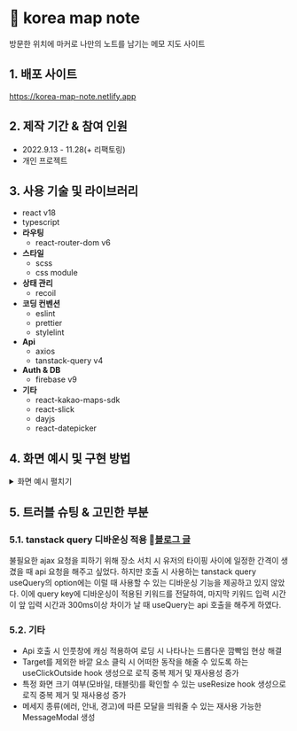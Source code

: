 # :pushpin: korea map note
방문한 위치에 마커로 나만의 노트를 남기는 메모 지도 사이트

## 1. 배포 사이트
https://korea-map-note.netlify.app

## 2. 제작 기간 & 참여 인원
- 2022.9.13 - 11.28(+ 리팩토링)
- 개인 프로젝트

## 3. 사용 기술 및 라이브러리
- react v18
- typescript
- **라우팅**
  - react-router-dom v6
- **스타일**
   - scss
   - css module
- **상태 관리**
  - recoil
- **코딩 컨벤션**
   - eslint
   - prettier
   - stylelint
- **Api**
   - axios
   - tanstack-query v4
- **Auth & DB**
   - firebase v9
- **기타**
   - react-kakao-maps-sdk
   - react-slick
   - dayjs
   - react-datepicker

## 4. 화면 예시 및 구현 방법
<details>
<summary>화면 예시 펼치기</summary>
<div markdown="2">

### 4.1 로그인/회원가입
#### 4.1.1 회원가입
/사진 
- 이메일과 `최소 한 개 이상의 문자와 숫자로 8자 이상의 비밀번호`를 입력하고 회원가입 버튼을 누르면 회원가입이 된다. 이후 자동으로 로그인이 된 후, 지도 노트 메인 화면으로 이동한다. 
- 가입 이메일이 이미 있는 경우/ 가입 과정에서 오류가 있는 경우 에러 메세지 모달을 띄워준다. 

#### 4.1.2 로그인
/사진
- 회원가입한 이메일 및 비밀번호를 입력하면 지도 노트 화면으로 이동한다.  
- 가입 이메일이 없는 경우/ 가입 비밀번호가 틀린 경우/ 유저가 없는 경우/ 가입 과정에서 오류가 있는 경우 에러 메세지 모달을 띄워준다.

### 4.2 메모 위치 선택을 위한 지도 위에 마커 띄우기
- 지도 위에 마커를 띄워서 해당 위치에 메모를 작성할 수 있다.

#### 4.2.1 사용자 위치 지도 마커 표시 
현재 위치 수집 허용 -> 현재 위치 파악 -> 지도에 마커 표시
/사진
- 위치 정보를 수집할 수 없거나, 위치 수집 허용을 불허가하면 에러 메세지 모달을 띄워준다.

#### 4.2.2 지도에 직접 지도 마커 표시
지도 위 특정 위치 클릭 -> 지도에 마커 표시 

- 지도 위를 직접 클릭을 하면 원하는 마커의 위치를 선택할 수 있다. 
- 선택 시 지도의 줌인을 통해 구체적인 지명을 확인할 수 있다. 

#### 4.2.3 검색으로 지도 마커 표시
장소 검색 -> 지도에 위치 결과 마커 표시
/사진
- 검색 후 결과로 지도 위 장소 위치에 마커가 표시된다. 

### 4.3 장소 검색
서치 폼에 장소 키워드 입력 -> 드롭다운에서 장소 클릭 -> 지도 줌 인 및 이동, 지도에 마커 표시
/사진
- 키워드 장소를 입력하면 드롭다운으로 검색된 장소 결과들이 나열되어 보여진다.
- 드롭다운 목록에서 원하는 장소를 클릭하면 지도가 줌인 되면서 해당 장소의 위치로 이동하고, 그곳에 마커가 표시된다. 

### 4.4 마커의 기본 주소 및 도로명 주소 확인
마커 클릭 -> 기본 주소 및 도로명 주소 인포윈도우 표시
/사진
- 기본 주소나 도로명 주소가 없는 경우 빈칸으로 표시가 된다.  
 
### 4.5 메모 추가
마커 클릭 -> 인포윈도우에서 메모 추가 클릭 -> 메모 추가 폼에 메모 입력 -> 저장 및 `실시간으로` 지도에 사진 마커 표시
- 메모 입력 후 메모 추가 버튼을 클릭하면 저장 여부 확인 모달이 띄워진다. 확인 버튼을 누르면 성공적으로 저장이 되었다는 안내 모달과 함께 메모가 `실시간으로` 생성된다. 
  
  > firebase/firestore의 onSnapshot을 사용하여 firestore의 데이터 변경을 실시간으로 감지하도록 하였다. 이로서 메모 추가 시 지도에 실시간으로 마커가 표시된다. :round_pushpin: [코드 보기](https://github.com/han-byul-yang/world_map_note/blob/45db1fcfb892d112c8792ae37fa815f8010bccb3/src/routes/Main/KaKaoMap/index.tsx#L59)

#### 4.5.1 장소 이름
/사진
- 장소 이름의 경우 필수로 작성해야한다. 미 입력 후 메모 추가 버튼 클릭 시 안내 모달이 띄워진다. 
- 검색을 통해 표시된 마커에 메모를 추가를 하는 경우 장소 이름이 검색된 장소 이름으로 자동 입력된다. 또한 이는 변경이 가능하다.

#### 4.5.2 메모 내용 
/사진

#### 4.5.3 해시태그 & 색상 변경
/사진
- 해시태그의 색상을 선택할 수 있다. 
- 중복되는 해시태그를 입력한 경우 자동으로 입력이 되지 않는다. 
- 입력한 해시태그를 클릭하면 해당 해시태그는 삭제가 된다. 

#### 4.5.4 주소 자동 입력
/사진
- 기본 주소와 도로명 주소는 자동으로 입력이 된다. 

#### 4.5.5 날짜 선택
/사진
- 하루를 선택할 수도, 기한으로 선택할 수도 있다. 

#### 4.5.6 사진 추가 
- 사진 업로드는 4장이 최대이다. 4장 이상 업로드를 하게 되면 에러 메세지 모달이 띄워진다. 
- 미리 보기로 사진과 이름을 확인할 수 있으며 삭제가 가능하다. 

### 4.6 메모 수정
메모 보기 폼에서 수정을 원하는 메모의 설정 클릭 -> 메모 수정 선택 -> 메모 수정 폼에 메모 수정 -> 수정 및 `실시간으로` 지도에 사진 마커 수정
- 메모 입력 후 메모 수정 버튼을 클릭하면 수정 여부 확인 모달이 띄워진다. 수정 버튼을 누르면 성공적으로 수정이 되었다는 안내 모달과 함께 메모가 `실시간으로` 수정된다. 
/사진 
- 메모 수정 폼이 열리면서 메모의 여행 장소, 태그, 여행 날짜, 내용, 장소, 사진이 폼에 자동으로 표시된다. 
  
    > firebase/firestore의 onSnapshot을 사용하여 firestore의 데이터 변경을 실시간으로 감지하도록 하였다. 이로서 메모 수정 시 지도에 실시간으로 마커가 표시된다. :round_pushpin: [코드 보기](https://github.com/han-byul-yang/world_map_note/blob/45db1fcfb892d112c8792ae37fa815f8010bccb3/src/routes/Main/KaKaoMap/index.tsx#L59)

### 4.7 메모 보기
마커 클릭 -> 인포윈도우에서 메모 보기 클릭 -> 메모 보기 폼 오픈
/사진
- 선택한 마커의 위치에 저장했던 메모들이 나열되어 보여진다.
- 저장했던 메모의 여행 장소, 여행 날짜, 태그, 내용이 보여진다.  
  
  > text를 인자로 받아 줄바꿈이 적용된 트리요소로 리턴해주는 재사용 가능한 util 함수를 생성하였다. :round_pushpin: [코드 보기](https://github.com/han-byul-yang/world_map_note/blob/45db1fcfb892d112c8792ae37fa815f8010bccb3/src/utils/organizedText.tsx#L3)

- 업로드 날짜(~분 전, ~시간 전)가 메모의 하단에 표시된다. 

  > date(타입은 string)를 인자로 받아 받은 date가 현재 시간 기준 얼마나 지났는지 리턴해주는 재사용 가능한 updateDate util 함수를 생성하였다. 24시간이 지났으면 일자를 기준으로, 지나지 않은 경우 초, 분, 시간을 기준으로 리턴해준다. :round_pushpin: [코드 보기](https://github.com/han-byul-yang/world_map_note/blob/45db1fcfb892d112c8792ae37fa815f8010bccb3/src/utils/updatedDate.ts#L3)

### 4.7.1 메모의 사진 크게 보기
- 메모의 사진을 클릭하면 사진을 큰 크기로 확인할 수 있다. 
- 두 개 이상의 사진의 경우 옆으로 넘기면서 확인할 수 있다. 

### 4.8 메모 삭제
메모 보기 폼에서 삭제를 원하는 메모의 설정 클릭 -> 메모 삭제 선택 -> 삭제 및 `실시간으로` 지도에서 사진 마커 제거
- 설정에서 메모 삭제를 선택하면 삭제 여부 확인 모달이 띄워진다. 확인 버튼을 누르면 메모가 `실시간으로` 삭제된다. 

### 4.9 모바일 화면
#### 4.9.1 로그인/회원가입

#### 4.9.2 장소 검색

#### 4.9.3 메모 추가

#### 4.9.4 메모 수정

#### 4.9.5 메모 보기

</div>
</details>

## 5. 트러블 슈팅 & 고민한 부분
### 5.1. tanstack query 디바운싱 적용 :bookmark_tabs:[블로그 글](https://velog.io/@han-byul-yang/world-map-note-%EA%B0%9C%EC%9D%B8-%ED%94%84%EB%A1%9C%EC%A0%9D%ED%8A%B84)
 불필요한 ajax 요청을 피하기 위해 장소 서치 시 유저의 타이핑 사이에 일정한 간격이 생겼을 때 api 요청을 해주고 싶었다. 하지만 호출 시 사용하는 tanstack query useQuery의 option에는 이럴 때 사용할 수 있는 디바운싱 기능을 제공하고 있지 않았다. 이에 query key에 디바운싱이 적용된 키워드를 전달하여, 마지막 키워드 입력 시간이 앞 입력 시간과 300ms이상 차이가 날 때 useQuery는 api 호출을 해주게 하였다.

### 5.2. 기타
  - Api 호출 시 인풋창에 캐싱 적용하여 로딩 시 나타나는 드롭다운 깜빡임 현상 해결
  - Target를 제외한 바깥 요소 클릭 시 어떠한 동작을 해줄 수 있도록 하는 useClickOutside hook 생성으로 로직 중복 제거 및 재사용성 증가
  - 특정 화면 크기 여부(모바일, 태블릿)를 확인할 수 있는 useResize hook 생성으로 로직 중복 제거 및 재사용성 증가
  - 메세지 종류(에러, 안내, 경고)에 따른 모달을 띄워줄 수 있는 재사용 가능한 MessageModal 생성